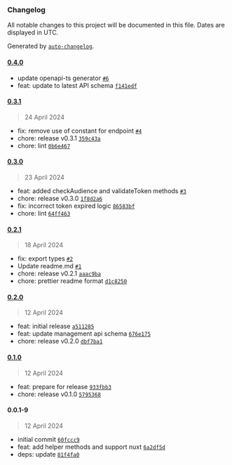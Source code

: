 ### Changelog

All notable changes to this project will be documented in this file. Dates are displayed in UTC.

Generated by [`auto-changelog`](https://github.com/CookPete/auto-changelog).

#### [0.4.0](https://github.com/kinde-oss/kinde-management-sdk-js/compare/0.3.1...0.4.0)

- update openapi-ts generator [`#6`](https://github.com/kinde-oss/kinde-management-sdk-js/pull/6)
- feat: update to latest API schema [`f141edf`](https://github.com/kinde-oss/kinde-management-sdk-js/commit/f141edff0d86bf0e85183738219af04f334a173d)

#### [0.3.1](https://github.com/kinde-oss/kinde-management-sdk-js/compare/0.3.0...0.3.1)

> 24 April 2024

- fix: remove use of constant for endpoint [`#4`](https://github.com/kinde-oss/kinde-management-sdk-js/pull/4)
- chore: release v0.3.1 [`359c43a`](https://github.com/kinde-oss/kinde-management-sdk-js/commit/359c43abdfc6cad875a5b8dd2556135678e2a14d)
- chore: lint [`0b6e467`](https://github.com/kinde-oss/kinde-management-sdk-js/commit/0b6e467d03056907f479c9e835ec4d85c18f7092)

#### [0.3.0](https://github.com/kinde-oss/kinde-management-sdk-js/compare/0.2.1...0.3.0)

> 23 April 2024

- feat: added checkAudience and validateToken methods [`#3`](https://github.com/kinde-oss/kinde-management-sdk-js/pull/3)
- chore: release v0.3.0 [`1f8d2a6`](https://github.com/kinde-oss/kinde-management-sdk-js/commit/1f8d2a68c4e332eaa9b2dc382410195213aa538e)
- fix: incorrect token expired logic [`86583bf`](https://github.com/kinde-oss/kinde-management-sdk-js/commit/86583bf166352219cdac233e91fe3efc1aee9ecb)
- chore: lint [`64ff463`](https://github.com/kinde-oss/kinde-management-sdk-js/commit/64ff463363cefa89251f36e0d1f2ec5747014331)

#### [0.2.1](https://github.com/kinde-oss/kinde-management-sdk-js/compare/0.2.0...0.2.1)

> 18 April 2024

- fix: export types [`#2`](https://github.com/kinde-oss/kinde-management-sdk-js/pull/2)
- Update readme.md [`#1`](https://github.com/kinde-oss/kinde-management-sdk-js/pull/1)
- chore: release v0.2.1 [`aaac9ba`](https://github.com/kinde-oss/kinde-management-sdk-js/commit/aaac9bad99a6f85cfdf341ecb273a88e262e5740)
- chore: prettier readme format [`d1c8250`](https://github.com/kinde-oss/kinde-management-sdk-js/commit/d1c825059517c503c1ed198a1b1b4108ae7a9e63)

#### [0.2.0](https://github.com/kinde-oss/kinde-management-sdk-js/compare/0.1.0...0.2.0)

> 12 April 2024

- feat: initial release [`a511285`](https://github.com/kinde-oss/kinde-management-sdk-js/commit/a511285400d834a2f34013b74d363ddc15c78f0e)
- feat: update management api schema [`676e175`](https://github.com/kinde-oss/kinde-management-sdk-js/commit/676e175bb4ebd671c9a9dbee279a9b87271d2058)
- chore: release v0.2.0 [`dbf7ba1`](https://github.com/kinde-oss/kinde-management-sdk-js/commit/dbf7ba1c583af054b36ee125d6312f592d25ac6c)

#### [0.1.0](https://github.com/kinde-oss/kinde-management-sdk-js/compare/0.0.1-9...0.1.0)

> 12 April 2024

- feat: prepare for release [`933fbb3`](https://github.com/kinde-oss/kinde-management-sdk-js/commit/933fbb332b10b0d2ed0d9a12c3da0a89490ca96d)
- chore: release v0.1.0 [`5795368`](https://github.com/kinde-oss/kinde-management-sdk-js/commit/579536883059315574129af6fb1b4895e88d38e0)

#### 0.0.1-9

> 12 April 2024

- initial commit [`60fccc9`](https://github.com/kinde-oss/kinde-management-sdk-js/commit/60fccc9d205251975f2abb17d47820e02d969470)
- feat: add helper methods and support nuxt [`6a2df5d`](https://github.com/kinde-oss/kinde-management-sdk-js/commit/6a2df5d06242c37fc3628ac5cfe526b196b4fefd)
- deps: update [`81f4fa0`](https://github.com/kinde-oss/kinde-management-sdk-js/commit/81f4fa00ee208936ae43b9f8951b867c1dc1e987)
